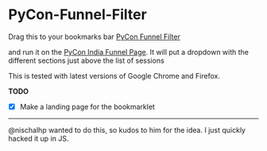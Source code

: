 # PyCon-Funnel-Filter

Drag this to your bookmarks bar [PyCon Funnel Filter](javascript:!function%28%29%7Bvar%20t,e=%27%3Cbr/%3EFilter:%20%3Cselect%20id=%22section-filter%22%3E%3Coption%20value=%22all%22%3EAll%3C/option%3E%27,i=$%28%22ol%20li%22%29;i.each%28function%28%29%7Bvar%20t=$%28this%29.text%28%29,i=t.split%28%22%E2%80%94%22%29%5B0%5D.trim%28%29;e+=%27%3Coption%20value=%22%27+i+%27%22%3E%27+i+%22%3C/option%3E%22%7D%29,e+=%22%3C/select%3E%22,t=$%28%22table.listing%20tbody.link%22%29,alert%28%22Filter%20applied!%22%29,$%28%22h2#sessions%22%29.after%28e%29,$%28%22#section-filter%22%29.change%28function%28%29%7Bvar%20e=$%28this%29.attr%28%22value%22%29.trim%28%29,i=%5B%5D;%22ALL%22==e.toUpperCase%28%29?i=t:t.each%28function%28%29%7Bvar%20t=$%28this%29.find%28%22tr:eq%281%29%22%29.find%28%22td:eq%283%29%22%29.text%28%29;t.trim%28%29.toUpperCase%28%29==e.trim%28%29.toUpperCase%28%29&&i.push%28$%28this%29%29%7D%29,$%28%22table.listing%20tbody.link%22%29.remove%28%29,$%28%22table.listing%22%29.append%28i%29%7D%29%7D%28%29;)

and run it on the [PyCon India Funnel Page](http://in.pycon.org/funnel/2014/). It will put a dropdown with the different sections just above the list of sessions

This is tested with latest versions of Google Chrome and Firefox.

**TODO**
- [X] Make a landing page for the bookmarklet

---

@nischalhp wanted to do this, so kudos to him for the idea. I just quickly hacked it up in JS.
